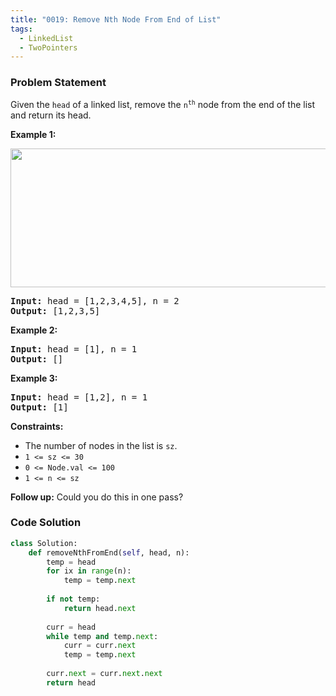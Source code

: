 ```yaml
---
title: "0019: Remove Nth Node From End of List"
tags:
  - LinkedList
  - TwoPointers
---
```

### Problem Statement

<p>Given the <code>head</code> of a linked list, remove the <code>n<sup>th</sup></code> node from the end of the list and return its head.</p>


<p><strong class="example">Example 1:</strong></p>
<img alt="" src="https://assets.leetcode.com/uploads/2020/10/03/remove_ex1.jpg" style="width: 542px; height: 222px;" />
<pre>
<strong>Input:</strong> head = [1,2,3,4,5], n = 2
<strong>Output:</strong> [1,2,3,5]
</pre>

<p><strong class="example">Example 2:</strong></p>

<pre>
<strong>Input:</strong> head = [1], n = 1
<strong>Output:</strong> []
</pre>

<p><strong class="example">Example 3:</strong></p>

<pre>
<strong>Input:</strong> head = [1,2], n = 1
<strong>Output:</strong> [1]
</pre>


<p><strong>Constraints:</strong></p>

<ul>
	<li>The number of nodes in the list is <code>sz</code>.</li>
	<li><code>1 &lt;= sz &lt;= 30</code></li>
	<li><code>0 &lt;= Node.val &lt;= 100</code></li>
	<li><code>1 &lt;= n &lt;= sz</code></li>
</ul>


<p><strong>Follow up:</strong> Could you do this in one pass?</p>


### Code Solution

```python
class Solution:
    def removeNthFromEnd(self, head, n):
        temp = head
        for ix in range(n):
            temp = temp.next
        
        if not temp:
            return head.next
        
        curr = head
        while temp and temp.next:
            curr = curr.next
            temp = temp.next
        
        curr.next = curr.next.next
        return head
```
